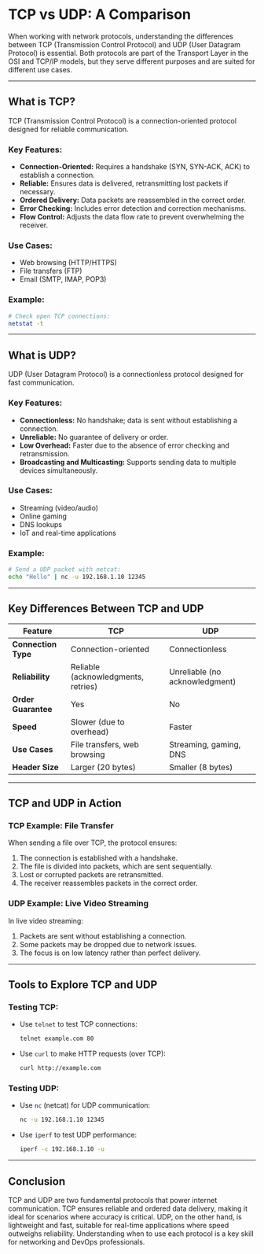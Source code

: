 # TCP vs UDP: A Comparison

When working with network protocols, understanding the differences between TCP (Transmission Control Protocol) and UDP (User Datagram Protocol) is essential. Both protocols are part of the Transport Layer in the OSI and TCP/IP models, but they serve different purposes and are suited for different use cases.

---

## What is TCP?

TCP (Transmission Control Protocol) is a connection-oriented protocol designed for reliable communication.

### Key Features:
- **Connection-Oriented:** Requires a handshake (SYN, SYN-ACK, ACK) to establish a connection.
- **Reliable:** Ensures data is delivered, retransmitting lost packets if necessary.
- **Ordered Delivery:** Data packets are reassembled in the correct order.
- **Error Checking:** Includes error detection and correction mechanisms.
- **Flow Control:** Adjusts the data flow rate to prevent overwhelming the receiver.

### Use Cases:
- Web browsing (HTTP/HTTPS)
- File transfers (FTP)
- Email (SMTP, IMAP, POP3)

### Example:
```bash
# Check open TCP connections:
netstat -t
```

---

## What is UDP?

UDP (User Datagram Protocol) is a connectionless protocol designed for fast communication.

### Key Features:
- **Connectionless:** No handshake; data is sent without establishing a connection.
- **Unreliable:** No guarantee of delivery or order.
- **Low Overhead:** Faster due to the absence of error checking and retransmission.
- **Broadcasting and Multicasting:** Supports sending data to multiple devices simultaneously.

### Use Cases:
- Streaming (video/audio)
- Online gaming
- DNS lookups
- IoT and real-time applications

### Example:
```bash
# Send a UDP packet with netcat:
echo "Hello" | nc -u 192.168.1.10 12345
```

---

## Key Differences Between TCP and UDP

| Feature               | TCP                                   | UDP                                 |
|-----------------------|---------------------------------------|-------------------------------------|
| **Connection Type**   | Connection-oriented                   | Connectionless                      |
| **Reliability**       | Reliable (acknowledgments, retries)   | Unreliable (no acknowledgment)      |
| **Order Guarantee**   | Yes                                   | No                                  |
| **Speed**             | Slower (due to overhead)              | Faster                              |
| **Use Cases**         | File transfers, web browsing          | Streaming, gaming, DNS              |
| **Header Size**       | Larger (20 bytes)                     | Smaller (8 bytes)                   |

---

## TCP and UDP in Action

### TCP Example: File Transfer
When sending a file over TCP, the protocol ensures:
1. The connection is established with a handshake.
2. The file is divided into packets, which are sent sequentially.
3. Lost or corrupted packets are retransmitted.
4. The receiver reassembles packets in the correct order.

### UDP Example: Live Video Streaming
In live video streaming:
1. Packets are sent without establishing a connection.
2. Some packets may be dropped due to network issues.
3. The focus is on low latency rather than perfect delivery.

---

## Tools to Explore TCP and UDP

### Testing TCP:
- Use `telnet` to test TCP connections:
  ```bash
  telnet example.com 80
  ```

- Use `curl` to make HTTP requests (over TCP):
  ```bash
  curl http://example.com
  ```

### Testing UDP:
- Use `nc` (netcat) for UDP communication:
  ```bash
  nc -u 192.168.1.10 12345
  ```

- Use `iperf` to test UDP performance:
  ```bash
  iperf -c 192.168.1.10 -u
  ```

---

## Conclusion

TCP and UDP are two fundamental protocols that power internet communication. TCP ensures reliable and ordered data delivery, making it ideal for scenarios where accuracy is critical. UDP, on the other hand, is lightweight and fast, suitable for real-time applications where speed outweighs reliability. Understanding when to use each protocol is a key skill for networking and DevOps professionals.
